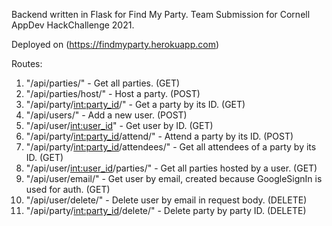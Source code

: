 Backend written in Flask for Find My Party.
Team Submission for Cornell AppDev HackChallenge 2021.

Deployed on (https://findmyparty.herokuapp.com)

Routes:

1. "/api/parties/" - Get all parties. (GET)
2. "/api/parties/host/" - Host a party. (POST)
3. "/api/party/<int:party_id>/" - Get a party by its ID. (GET)
4. "/api/users/" - Add a new user. (POST)
5. "/api/user/<int:user_id>" - Get user by ID. (GET)
6. "/api/party/<int:party_id>/attend/" - Attend a party by its ID. (POST)
7. "/api/party/<int:party_id>/attendees/" - Get all attendees of a party by its ID. (GET)
8. "/api/user/<int:user_id>/parties/" - Get all parties hosted by a user. (GET)
9. "/api/user/email/" - Get user by email, created because GoogleSignIn is used for auth. (GET)
10. "/api/user/delete/" - Delete user by email in request body. (DELETE)
11. "/api/party/<int:party_id>/delete/" - Delete party by party ID. (DELETE)


